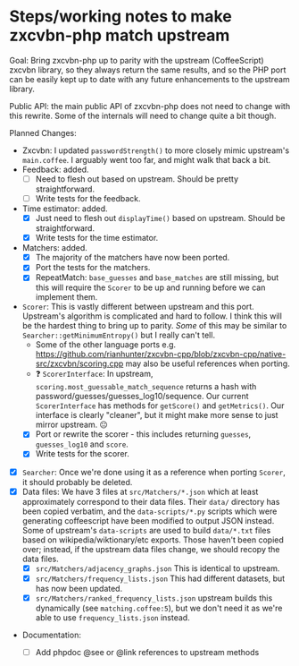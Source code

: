# Steps/working notes to make zxcvbn-php match upstream

Goal: Bring zxcvbn-php up to parity with the upstream (CoffeeScript) zxcvbn library, so they always return the same results, and so the PHP port can be easily kept up to date with any future enhancements to the upstream library.

Public API: the main public API of zxcvbn-php does not need to change with this rewrite. Some of the internals will need to change quite a bit though.

Planned Changes:
* Zxcvbn: I updated `passwordStrength()` to more closely mimic upstream's `main.coffee`. I arguably went too far, and might walk that back a bit.
* Feedback: added.
  * [ ] Need to flesh out based on upstream. Should be pretty straightforward.
  * [ ] Write tests for the feedback.
* Time estimator: added.
  * [x] Just need to flesh out `displayTime()` based on upstream. Should be straightforward.
  * [x] Write tests for the time estimator.
* Matchers: added.
  * [x] The majority of the matchers have now been ported.
  * [x] Port the tests for the matchers.
  * [x] RepeatMatch: `base_guesses` and `base_matches` are still missing, but this will require the `Scorer` to be up and running before we can implement them.
* `Scorer`:  This is vastly different between upstream and this port. Upstream's algorithm is complicated and hard to follow. I think this will be the hardest thing to bring up to parity. *Some* of this may be similar to `Searcher::getMinimumEntropy()` but I really can't tell.
  * Some of the other language ports e.g. https://github.com/rianhunter/zxcvbn-cpp/blob/zxcvbn-cpp/native-src/zxcvbn/scoring.cpp may also be useful references when porting. 
  * :question: `ScorerInterface`: In upstream, `scoring.most_guessable_match_sequence` returns a hash with password/guesses/guesses_log10/sequence. Our current `ScorerInterface` has methods for `getScore()` and `getMetrics()`. Our interface is clearly "cleaner", but it might make more sense to just mirror upstream. :neutral_face:
  * [x] Port or rewrite the scorer - this includes returning `guesses`, `guesses_log10` and `score`.
  * [x] Write tests for the scorer.
* [x] `Searcher`: Once we're done using it as a reference when porting `Scorer`, it should probably be deleted.
* [x] Data files: We have 3 files at `src/Matchers/*.json` which at least approximately correspond to their data files. Their `data/` directory has been copied verbatim, and the `data-scripts/*.py` scripts which were generating coffeescript have been modified to output JSON instead. Some of upstream's `data-scripts` are used to build `data/*.txt` files based on wikipedia/wiktionary/etc exports. Those haven't been copied over; instead, if the upstream data files change, we should recopy the data files.
  * [x] `src/Matchers/adjacency_graphs.json` This is identical to upstream.
  * [x] `src/Matchers/frequency_lists.json` This had different datasets, but has now been updated.
  * [x] `src/Matchers/ranked_frequency_lists.json` upstream builds this dynamically (see `matching.coffee:5`), but we don't need it as we're able to use `frequency_lists.json` instead. 
* Documentation:
  * [ ] Add phpdoc @see or @link references to upstream methods

